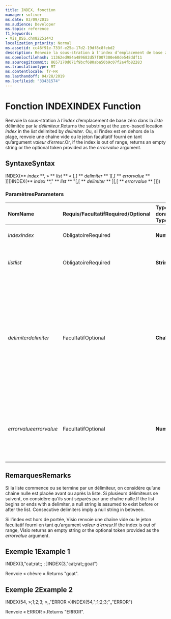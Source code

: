 ```yaml
---
title: INDEX, fonction
manager: soliver
ms.date: 03/09/2015
ms.audience: Developer
ms.topic: reference
f1_keywords:
- Vis_DSS.chm82251443
localization_priority: Normal
ms.assetid: cc46f91e-733f-e25a-17d2-19df8c8febd2
description: Renvoie la sous-stration à l’index d’emplacement de base zéro dans la liste délimitée par le délimiteur. Ou, si l’index est en dehors de la plage, renvoie une chaîne vide ou le jeton facultatif fourni en tant qu’argument valeur d’erreur.
ms.openlocfilehash: 11362ed984a489682d57f007300e60de548ddf11
ms.sourcegitcommit: 8657170d071f9bcf680aba50b9c07f2a4fb82283
ms.translationtype: MT
ms.contentlocale: fr-FR
ms.lasthandoff: 04/28/2019
ms.locfileid: "33431574"
---
```

# <a name="index-function"></a><span data-ttu-id="61627-104">Fonction INDEX</span><span class="sxs-lookup"><span data-stu-id="61627-104">INDEX Function</span></span>

<span data-ttu-id="61627-105">Renvoie la sous-stration à  _l’index_ d’emplacement de base zéro dans la  _liste_ délimitée par  _le délimiteur_.</span><span class="sxs-lookup"><span data-stu-id="61627-105">Returns the substring at the zero-based location  _index_ in the  _list_ delimited by  _delimiter_.</span></span> <span data-ttu-id="61627-106">Ou, si l’index est en dehors de la plage, renvoie une chaîne vide ou le jeton facultatif fourni en tant qu’argument *valeur d’erreur.*</span><span class="sxs-lookup"><span data-stu-id="61627-106">Or, if the index is out of range, returns an empty string or the optional token provided as the  *errorvalue*  argument.</span></span> 
  
## <a name="syntax"></a><span data-ttu-id="61627-107">Syntaxe</span><span class="sxs-lookup"><span data-stu-id="61627-107">Syntax</span></span>

<span data-ttu-id="61627-108">INDEX(\*\* *index* \*\*, » \*\* *list* \*\* « [,[ \*\* *delimiter* \*\* ][,[ \*\* *errorvalue* \*\* ]]])</span><span class="sxs-lookup"><span data-stu-id="61627-108">INDEX(\*\* *index* \*\*," \*\* *list* \*\* "[,[ \*\* *delimiter* \*\* ][,[ \*\* *errorvalue* \*\* ]]])</span></span> 
  
### <a name="parameters"></a><span data-ttu-id="61627-109">Paramètres</span><span class="sxs-lookup"><span data-stu-id="61627-109">Parameters</span></span>

|<span data-ttu-id="61627-110">**Nom**</span><span class="sxs-lookup"><span data-stu-id="61627-110">**Name**</span></span>|<span data-ttu-id="61627-111">**Requis/Facultatif**</span><span class="sxs-lookup"><span data-stu-id="61627-111">**Required/Optional**</span></span>|<span data-ttu-id="61627-112">**Type de données**</span><span class="sxs-lookup"><span data-stu-id="61627-112">**Data Type**</span></span>|<span data-ttu-id="61627-113">**Description**</span><span class="sxs-lookup"><span data-stu-id="61627-113">**Description**</span></span>|
|:-----|:-----|:-----|:-----|
| <span data-ttu-id="61627-114">_index_</span><span class="sxs-lookup"><span data-stu-id="61627-114">_index_</span></span> <br/> |<span data-ttu-id="61627-115">Obligatoire</span><span class="sxs-lookup"><span data-stu-id="61627-115">Required</span></span>  <br/> |<span data-ttu-id="61627-116">**Number**</span><span class="sxs-lookup"><span data-stu-id="61627-116">**Number**</span></span> <br/> |<span data-ttu-id="61627-117">Emplacement à localiser.</span><span class="sxs-lookup"><span data-stu-id="61627-117">The location that you want to find.</span></span>  <br/> |
| <span data-ttu-id="61627-118">_list_</span><span class="sxs-lookup"><span data-stu-id="61627-118">_list_</span></span> <br/> |<span data-ttu-id="61627-119">Obligatoire</span><span class="sxs-lookup"><span data-stu-id="61627-119">Required</span></span>  <br/> |<span data-ttu-id="61627-120">**String**</span><span class="sxs-lookup"><span data-stu-id="61627-120">**String**</span></span> <br/> |<span data-ttu-id="61627-121">Liste dans laquelle effectuer la recherche.</span><span class="sxs-lookup"><span data-stu-id="61627-121">The list in which you want to search.</span></span>  <br/> |
| <span data-ttu-id="61627-122">_delimiter_</span><span class="sxs-lookup"><span data-stu-id="61627-122">_delimiter_</span></span> <br/> |<span data-ttu-id="61627-123">Facultatif</span><span class="sxs-lookup"><span data-stu-id="61627-123">Optional</span></span>  <br/> |<span data-ttu-id="61627-124">**Chaîne**</span><span class="sxs-lookup"><span data-stu-id="61627-124">**String**</span></span> <br/> | <span data-ttu-id="61627-125">Chaîne à utiliser comme délimiteur dans la _liste._</span><span class="sxs-lookup"><span data-stu-id="61627-125">The string to use as a delimiter within  _list_.</span></span> <span data-ttu-id="61627-126">Une  _chaîne de délimiteur_ peut comporter plusieurs caractères et inclure des caractères à plusieurs octets.</span><span class="sxs-lookup"><span data-stu-id="61627-126">A  _delimiter_ string can be more than one character in length and include multibyte characters.</span></span> <span data-ttu-id="61627-127">La valeur par défaut est le point-virgule.</span><span class="sxs-lookup"><span data-stu-id="61627-127">The default is a semicolon.</span></span>  <br/> |
| <span data-ttu-id="61627-128">_errorvalue_</span><span class="sxs-lookup"><span data-stu-id="61627-128">_errorvalue_</span></span> <br/> |<span data-ttu-id="61627-129">Facultatif</span><span class="sxs-lookup"><span data-stu-id="61627-129">Optional</span></span>  <br/> |<span data-ttu-id="61627-130">**Number**</span><span class="sxs-lookup"><span data-stu-id="61627-130">**Number**</span></span> <br/> | <span data-ttu-id="61627-131">Valeur définie par l’utilisateur renvoyée si l’index est hors des limites admises.</span><span class="sxs-lookup"><span data-stu-id="61627-131">A user-specified value to return if the index is out of range.</span></span> <span data-ttu-id="61627-132">La valeur par défaut est une chaîne vide.</span><span class="sxs-lookup"><span data-stu-id="61627-132">The default is an empty string.</span></span>  <br/> |
   
## <a name="remarks"></a><span data-ttu-id="61627-133">Remarques</span><span class="sxs-lookup"><span data-stu-id="61627-133">Remarks</span></span>

<span data-ttu-id="61627-p105">Si la liste commence ou se termine par un délimiteur, on considère qu’une chaîne nulle est placée avant ou après la liste. Si plusieurs délimiteurs se suivent, on considère qu’ils sont séparés par une chaîne nulle.</span><span class="sxs-lookup"><span data-stu-id="61627-p105">If the list begins or ends with a delimiter, a null string is assumed to exist before or after the list. Consecutive delimiters imply a null string in between.</span></span> 
  
<span data-ttu-id="61627-136">Si l’index est hors de portée, Visio renvoie une chaîne vide ou le jeton facultatif fourni en tant qu’argument *valeur d’erreur.*</span><span class="sxs-lookup"><span data-stu-id="61627-136">If the index is out of range, Visio returns an empty string or the optional token provided as the  *errorvalue*  argument.</span></span> 
  
## <a name="example-1"></a><span data-ttu-id="61627-137">Exemple 1</span><span class="sxs-lookup"><span data-stu-id="61627-137">Example 1</span></span>

<span data-ttu-id="61627-138">INDEX(3,"cat;rat;; ; ]</span><span class="sxs-lookup"><span data-stu-id="61627-138">INDEX(3,"cat;rat;;goat")</span></span>
  
<span data-ttu-id="61627-139">Renvoie « chèvre ».</span><span class="sxs-lookup"><span data-stu-id="61627-139">Returns "goat".</span></span>
  
## <a name="example-2"></a><span data-ttu-id="61627-140">Exemple 2</span><span class="sxs-lookup"><span data-stu-id="61627-140">Example 2</span></span>

<span data-ttu-id="61627-141">INDEX(54, »;1;2;3; »,,"ERROR »)</span><span class="sxs-lookup"><span data-stu-id="61627-141">INDEX(54,";1;2;3;",,"ERROR")</span></span>
  
<span data-ttu-id="61627-142">Renvoie « ERROR ».</span><span class="sxs-lookup"><span data-stu-id="61627-142">Returns "ERROR".</span></span>
  

